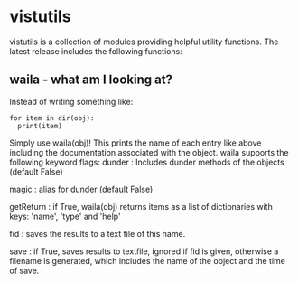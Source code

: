 # vistutils

vistutils is a collection of modules providing helpful utility functions. The latest release includes the following functions:

## waila - what am I looking at?

Instead of writing something like:
~~~
for item in dir(obj):
  print(item)
~~~
Simply use waila(obj)! This prints the name of each entry like above including the documentation associated with the object. 
waila supports the following keyword flags:
dunder
: Includes dunder methods of the objects (default False)

magic 
: alias for dunder (default False)

getReturn
: if True, waila(obj) returns items as a list of dictionaries with keys: 'name', 'type' and 'help'

fid 
: saves the results to a text file of this name.

save
: if True, saves results to textfile, ignored if fid is given, otherwise a filename is generated, which includes the name of the object and the time of save.
